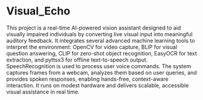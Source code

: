 # Visual_Echo
This project is a real-time AI-powered vision assistant designed to aid visually impaired individuals by converting live visual input into meaningful auditory feedback. It integrates several advanced machine learning tools to interpret the environment: OpenCV for video capture, BLIP for visual question answering, CLIP for zero-shot object recognition, EasyOCR for text extraction, and pyttsx3 for offline text-to-speech output. SpeechRecognition is used to process user voice commands. The system captures frames from a webcam, analyzes them based on user queries, and provides spoken responses, enabling hands-free, context-aware interaction. It runs on modest hardware and delivers scalable, accessible visual assistance in real time.
